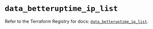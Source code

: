# `data_betteruptime_ip_list`

Refer to the Terraform Registry for docs: [`data_betteruptime_ip_list`](https://registry.terraform.io/providers/betterstackhq/better-uptime/0.20.4/docs/data-sources/betteruptime_ip_list).
